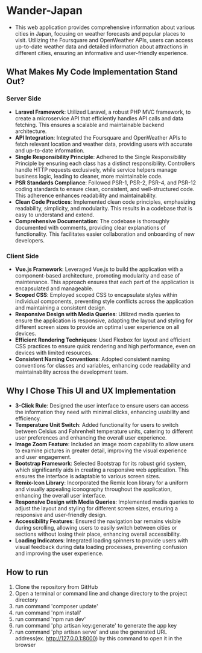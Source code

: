 # Wander-Japan
- This web application provides comprehensive information about various cities in Japan, focusing on weather forecasts and popular places to visit. Utilizing the Foursquare and OpenWeather APIs, users can access up-to-date weather data and detailed information about attractions in different cities, ensuring an informative and user-friendly experience.

## What Makes My Code Implementation Stand Out?

### Server Side
- **Laravel Framework**: Utilized Laravel, a robust PHP MVC framework, to create a microservice API that efficiently handles API calls and data fetching. This ensures a scalable and maintainable backend architecture.
- **API Integration**: Integrated the Foursquare and OpenWeather APIs to fetch relevant location and weather data, providing users with accurate and up-to-date information.
- **Single Responsibility Principle**: Adhered to the Single Responsibility Principle by ensuring each class has a distinct responsibility. Controllers handle HTTP requests exclusively, while service helpers manage business logic, leading to cleaner, more maintainable code.
- **PSR Standards Compliance**: Followed PSR-1, PSR-2, PSR-4, and PSR-12 coding standards to ensure clean, consistent, and well-structured code. This adherence enhances readability and maintainability.
- **Clean Code Practices**: Implemented clean code principles, emphasizing readability, simplicity, and modularity. This results in a codebase that is easy to understand and extend.
- **Comprehensive Documentation**: The codebase is thoroughly documented with comments, providing clear explanations of functionality. This facilitates easier collaboration and onboarding of new developers.

### Client Side
- **Vue.js Framework**: Leveraged Vue.js to build the application with a component-based architecture, promoting modularity and ease of maintenance. This approach ensures that each part of the application is encapsulated and manageable.
- **Scoped CSS**: Employed scoped CSS to encapsulate styles within individual components, preventing style conflicts across the application and maintaining a consistent design.
- **Responsive Design with Media Queries**: Utilized media queries to ensure the application is responsive, adapting the layout and styling for different screen sizes to provide an optimal user experience on all devices.
- **Efficient Rendering Techniques**: Used Flexbox for layout and efficient CSS practices to ensure quick rendering and high performance, even on devices with limited resources.
- **Consistent Naming Conventions**: Adopted consistent naming conventions for classes and variables, enhancing code readability and maintainability across the development team.

## Why I Chose This UI and UX Implementation
- **3-Click Rule**: Designed the user interface to ensure users can access the information they need with minimal clicks, enhancing usability and efficiency.
- **Temperature Unit Switch**: Added functionality for users to switch between Celsius and Fahrenheit temperature units, catering to different user preferences and enhancing the overall user experience.
- **Image Zoom Feature**: Included an image zoom capability to allow users to examine pictures in greater detail, improving the visual experience and user engagement.
- **Bootstrap Framework**: Selected Bootstrap for its robust grid system, which significantly aids in creating a responsive web application. This ensures the interface is adaptable to various screen sizes.
- **Remix-Icon Library**: Incorporated the Remix Icon library for a uniform and visually appealing iconography throughout the application, enhancing the overall user interface.
- **Responsive Design with Media Queries**: Implemented media queries to adjust the layout and styling for different screen sizes, ensuring a responsive and user-friendly design.
- **Accessibility Features**: Ensured the navigation bar remains visible during scrolling, allowing users to easily switch between cities or sections without losing their place, enhancing overall accessibility.
- **Loading Indicators**: Integrated loading spinners to provide users with visual feedback during data loading processes, preventing confusion and improving the user experience.

## How to run
1. Clone the repository from GitHub
2. Open a terminal or command line and change directory to the project directory
3. run command 'composer update'
4. run command 'npm install'
5. run command 'npm run dev'
6. run command 'php artisan key:generate' to generate the app key
6. run command 'php artisan serve' and use the generated URL address(ex. http://127.0.0.1:8000) by this command to open it in the browser
